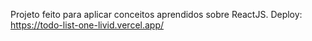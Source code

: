 Projeto feito para aplicar conceitos aprendidos sobre ReactJS.
Deploy: https://todo-list-one-livid.vercel.app/
